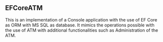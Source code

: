 <h2> EFCoreATM</h2>





This is an implementation of a Console application with the use of EF Core as ORM with MS SQL as database.
It mimics the operations possible with the use of ATM with additional functionalities such as Administration of the ATM.

